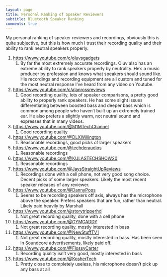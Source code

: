 ```yaml
---
layout: page
title: Personal Ranking of Speaker Reviewers
subtitle: Bluetooth Speaker Ranking
comments: true
---
```


My personal ranking of speaker reviewers and recordings, obviously this is quite subjective, but this is how much I trust their recording quality and their ability to rank neutral speakers properly.

1. <https://www.youtube.com/c/oluvsgadgets>
    1. By far the most extremely accurate recordings. Oluv also has an extreme ability to rank speakers properly by neutrality. He’s a music producer by profession and knows what speakers should sound like. His recordings and recording equipment are all custom and tuned for the most neutral response I’ve heard from any video on Youtube.
2. <https://www.youtube.com/c/alanrossreviews>
    1. Good recording quality, lots of speaker comparisons, a pretty good ability to properly rank speakers. He has some slight issues differentiating between boosted bass and deeper bass which is common among people who haven’t built up an extremely trained ear. He also prefers a slightly warm, not neutral sound and expresses that in many videos.
3. <https://www.youtube.com/@M1MTechChannel>
    1. Good recording quality
4. <https://www.youtube.com/@DLXWillington>
    1. Reasonable recordings, good picks of larger speakers
5. <https://www.youtube.com/@techderaudios>
    1. Reasonable recordings
6. <https://www.youtube.com/@KULASTECHSHOW20>
    1. Reasonable recordings
7. <https://www.youtube.com/@JaysStraightUpReviews>
    1. Recordings done with a cell phone, not very good song choice. Decent picks of some larger speakers. Likely the most recent speaker releases of any reviewer.
8. <https://www.youtube.com/@DannyPops>
    1. Seems to be recording speakers off axis, always has the microphone above the speaker. Prefers speakers that are fun, rather than neutral. Likely paid heavily by Marshall
9. <https://www.youtube.com/@storytripperhd>
    1. Not great recording quality, done with a cell phone
10. <https://www.youtube.com/@GYMCADDY>
    1. Not great recording quality, mostly interested in bass
11. <https://www.youtube.com/@NewStuffTV1>
    1. Not great recording quality, mostly interested in bass. Has been seen in Soundcore advertisements, likely paid off.
12. <https://www.youtube.com/@FlossyCarter>
    1. Recording quality isn’t very good, mostly interested in bass
13. <https://www.youtube.com/@KosherTech>
    1. Pretty close to completely useless, his microphone doesn’t pick up any bass at all

